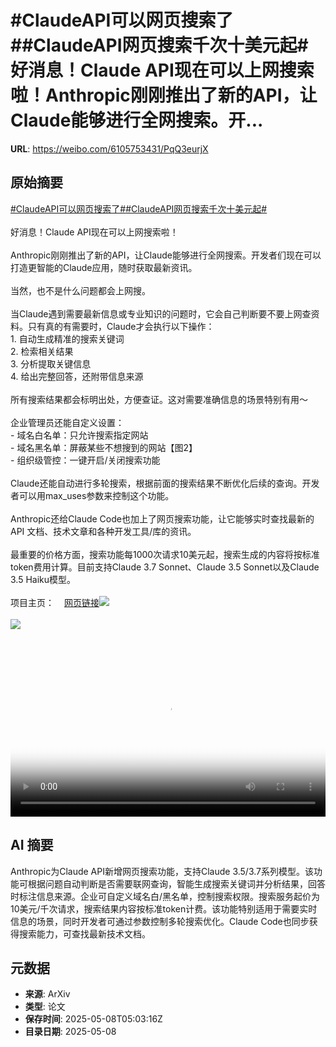 # #ClaudeAPI可以网页搜索了##ClaudeAPI网页搜索千次十美元起#好消息！Claude API现在可以上网搜索啦！Anthropic刚刚推出了新的API，让Claude能够进行全网搜索。开...

**URL**: https://weibo.com/6105753431/PqQ3eurjX

## 原始摘要

<a href="https://m.weibo.cn/search?containerid=231522type%3D1%26t%3D10%26q%3D%23ClaudeAPI%E5%8F%AF%E4%BB%A5%E7%BD%91%E9%A1%B5%E6%90%9C%E7%B4%A2%E4%BA%86%23&amp;extparam=%23ClaudeAPI%E5%8F%AF%E4%BB%A5%E7%BD%91%E9%A1%B5%E6%90%9C%E7%B4%A2%E4%BA%86%23" data-hide=""><span class="surl-text">#ClaudeAPI可以网页搜索了#</span></a><a href="https://m.weibo.cn/search?containerid=231522type%3D1%26t%3D10%26q%3D%23ClaudeAPI%E7%BD%91%E9%A1%B5%E6%90%9C%E7%B4%A2%E5%8D%83%E6%AC%A1%E5%8D%81%E7%BE%8E%E5%85%83%E8%B5%B7%23&amp;extparam=%23ClaudeAPI%E7%BD%91%E9%A1%B5%E6%90%9C%E7%B4%A2%E5%8D%83%E6%AC%A1%E5%8D%81%E7%BE%8E%E5%85%83%E8%B5%B7%23" data-hide=""><span class="surl-text">#ClaudeAPI网页搜索千次十美元起#</span></a><br><br>好消息！Claude API现在可以上网搜索啦！<br><br>Anthropic刚刚推出了新的API，让Claude能够进行全网搜索。开发者们现在可以打造更智能的Claude应用，随时获取最新资讯。<br><br>当然，也不是什么问题都会上网搜。<br><br>当Claude遇到需要最新信息或专业知识的问题时，它会自己判断要不要上网查资料。只有真的有需要时，Claude才会执行以下操作：<br>1. 自动生成精准的搜索关键词<br>2. 检索相关结果<br>3. 分析提取关键信息<br>4. 给出完整回答，还附带信息来源<br><br>所有搜索结果都会标明出处，方便查证。这对需要准确信息的场景特别有用～<br><br>企业管理员还能自定义设置：<br>- 域名白名单：只允许搜索指定网站<br>- 域名黑名单：屏蔽某些不想搜到的网站【图2】<br>- 组织级管控：一键开启/关闭搜索功能<br><br>Claude还能自动进行多轮搜索，根据前面的搜索结果不断优化后续的查询。开发者可以用max_uses参数来控制这个功能。<br><br>Anthropic还给Claude Code也加上了网页搜索功能，让它能够实时查找最新的 API 文档、技术文章和各种开发工具/库的资讯。<br><br>最重要的价格方面，搜索功能每1000次请求10美元起，搜索生成的内容将按标准token费用计算。目前支持Claude 3.7 Sonnet、Claude 3.5 Sonnet以及Claude 3.5 Haiku模型。<br><br>项目主页：<a href="https://weibo.cn/sinaurl?u=https%3A%2F%2Fdocs.anthropic.com%2Fen%2Fdocs%2Fbuild-with-claude%2Ftool-use%2Fweb-search-tool" data-hide=""><span class="url-icon"><img style="width: 1rem;height: 1rem" src="https://h5.sinaimg.cn/upload/2015/09/25/3/timeline_card_small_web_default.png" referrerpolicy="no-referrer"></span><span class="surl-text">网页链接</span></a><img style="" src="https://tvax3.sinaimg.cn/large/006Fd7o3ly1i17ufg1hjyj31hc0u074z.jpg" referrerpolicy="no-referrer"><br><br><img style="" src="https://tvax4.sinaimg.cn/large/006Fd7o3gy1i17uf134jzj30zk0k0tba.jpg" referrerpolicy="no-referrer"><br><br><br clear="both"><div style="clear: both"></div><video controls="controls" poster="https://tvax2.sinaimg.cn/orj480/006Fd7o3ly1i17ufg3y1qj31hc0u074z.jpg" style="width: 100%"><source src="https://f.video.weibocdn.com/o0/jl2J5eeBlx08o4QKTlbO0104120052OY0E010.mp4?label=mp4_720p&amp;template=1280x720.25.0&amp;ori=0&amp;ps=1CwnkDw1GXwCQx&amp;Expires=1746684039&amp;ssig=TABx3ZD5Mv&amp;KID=unistore,video"><source src="https://f.video.weibocdn.com/o0/XLMXstEzlx08o4QL2WHC010412002uxN0E010.mp4?label=mp4_hd&amp;template=852x480.25.0&amp;ori=0&amp;ps=1CwnkDw1GXwCQx&amp;Expires=1746684039&amp;ssig=DHYdSZLTuL&amp;KID=unistore,video"><source src="https://f.video.weibocdn.com/o0/bvx88m1glx08o4QKyu2k010412001yVo0E010.mp4?label=mp4_ld&amp;template=640x360.25.0&amp;ori=0&amp;ps=1CwnkDw1GXwCQx&amp;Expires=1746684039&amp;ssig=FhPHUSBjK1&amp;KID=unistore,video"><p>视频无法显示，请前往<a href="https://video.weibo.com/show?fid=1034%3A5163965999677472" target="_blank" rel="noopener noreferrer">微博视频</a>观看。</p></video>

## AI 摘要

Anthropic为Claude API新增网页搜索功能，支持Claude 3.5/3.7系列模型。该功能可根据问题自动判断是否需要联网查询，智能生成搜索关键词并分析结果，回答时标注信息来源。企业可自定义域名白/黑名单，控制搜索权限。搜索服务起价为10美元/千次请求，搜索结果内容按标准token计费。该功能特别适用于需要实时信息的场景，同时开发者可通过参数控制多轮搜索优化。Claude Code也同步获得搜索能力，可查找最新技术文档。

## 元数据

- **来源**: ArXiv
- **类型**: 论文
- **保存时间**: 2025-05-08T05:03:16Z
- **目录日期**: 2025-05-08
